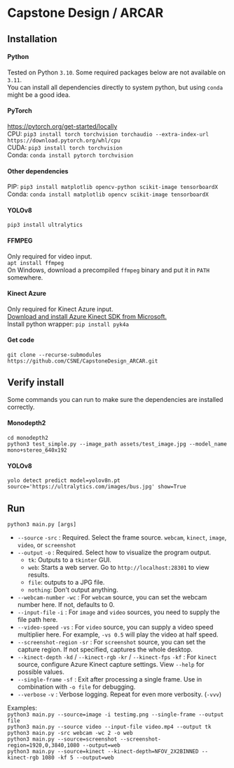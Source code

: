 # Capstone Design / ARCAR

## Installation
#### Python
Tested on Python `3.10`. Some required packages below are not available on `3.11`.  
You can install all dependencies directly to system python, but using `conda` might be a good idea.
#### PyTorch
https://pytorch.org/get-started/locally  
CPU: `pip3 install torch torchvision torchaudio --extra-index-url https://download.pytorch.org/whl/cpu`  
CUDA: `pip3 install torch torchvision`  
Conda: `conda install pytorch torchvision`
#### Other dependencies
PIP: `pip3 install matplotlib opencv-python scikit-image tensorboardX`  
Conda: `conda install matplotlib opencv scikit-image tensorboardX`  
#### YOLOv8
`pip3 install ultralytics`
#### FFMPEG
Only required for video input.  
`apt install ffmpeg`  
On Windows, download a precompiled `ffmpeg` binary and put it in `PATH` somewhere.
#### Kinect Azure
Only required for Kinect Azure input.  
[Download and install Azure Kinect SDK from Microsoft.](https://github.com/microsoft/Azure-Kinect-Sensor-SDK/blob/develop/docs/usage.md)  
Install python wrapper: `pip install pyk4a`
#### Get code
`git clone --recurse-submodules https://github.com/CSNE/CapstoneDesign_ARCAR.git`

## Verify install
Some commands you can run to make sure the dependencies are installed correctly.
#### Monodepth2
`cd monodepth2`  
`python3 test_simple.py --image_path assets/test_image.jpg --model_name mono+stereo_640x192`

#### YOLOv8
`yolo detect predict model=yolov8n.pt source='https://ultralytics.com/images/bus.jpg' show=True`

## Run
`python3 main.py [args]`  
- `--source` `-src` : Required. Select the frame source. `webcam`, `kinect`, `image`, `video`, or `screenshot`  
- `--output` `-o` : Required. Select how to visualize the program output.
    - `tk`: Outputs to a `tkinter` GUI.
    - `web`: Starts a web server. Go to `http://localhost:28301` to view results.
    - `file`: outputs to a JPG file.
    - `nothing`: Don't output anything.
- `--webcam-number` `-wc` : For `webcam` source, you can set the webcam number here. If not, defaults to 0.
- `--input-file` `-i` : For `image` and `video` sources, you need to supply the file path here.
- `--video-speed` `-vs` : For `video` source, you can supply a video speed multiplier here. For example, `-vs 0.5` will play the video at half speed.
- `--screenshot-region` `-sr` : For `screenshot` source, you can set the capture region. If not specified, captures the whole desktop.
- `--kinect-depth` `-kd` / `--kinect-rgb` `-kr` / `--kinect-fps` `-kf` : For `kinect` source, configure Azure Kinect capture settings. View `--help` for possible values.
- `--single-frame` `-sf` : Exit after processing a single frame. Use in combination with `-o file` for debugging.
- `--verbose` `-v` : Verbose logging. Repeat for even more verbosity. (`-vvv`)

Examples:  
`python3 main.py --source=image -i testimg.png --single-frame --output file`  
`python3 main.py --source video --input-file video.mp4 --output tk`  
`python3 main.py -src webcam -wc 2 -o web`  
`python3 main.py --source=screenshot --screenshot-region=1920,0,3840,1080 --output=web`  
`python3 main.py --source=kinect --kinect-depth=NFOV_2X2BINNED --kinect-rgb 1080 -kf 5 --output=web`
